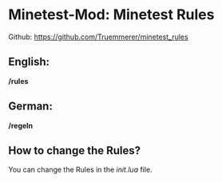 # Minetest-Mod: Minetest Rules
Github: https://github.com/Truemmerer/minetest_rules


## English:

**/rules**

## German:
**/regeln**


## How to change the Rules?

You can change the Rules in the *init.lua* file.
